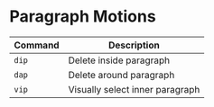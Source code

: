 # Paragraph Motions

| Command | Description                     |
|---------|---------------------------------|
| `dip`   | Delete inside paragraph         |
| `dap`   | Delete around paragraph         |
| `vip`   | Visually select inner paragraph |
